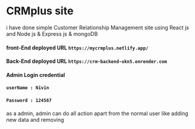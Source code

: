 # CRMplus site
i have done simple Customer Relationship Management site using React js and Node js & Express js  & mongoDB

#### front-End deployed URL `https://mycrmplus.netlify.app/`
#### Back-End deployed URL `https://crm-backend-okn5.onrender.com`
#### Admin Login credential
#### `userName : Nivin`
#### `Password : 124567`

as a admin, admin can do all action apart from the normal user  like adding new data and removing
